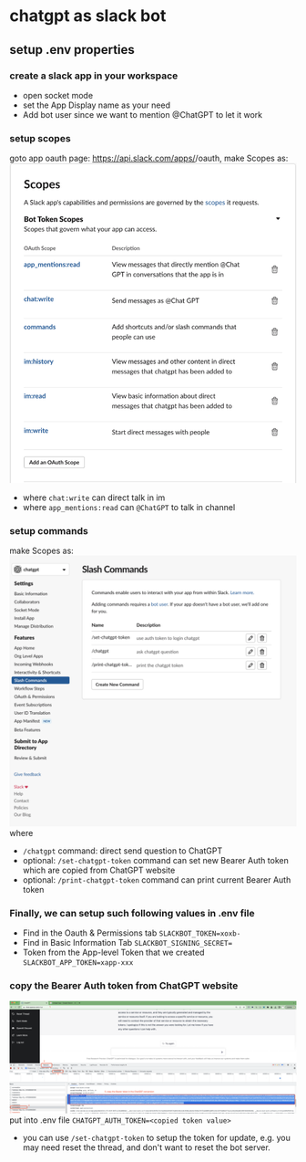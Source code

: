 # chatgpt as slack bot

## setup .env properties
### create a slack app in your workspace
  - open socket mode
  - set the App Display name as your need
  - Add bot user since we want to mention @ChatGPT to let it work

### setup scopes
goto app oauth page: https://api.slack.com/apps/<replace-app-id>/oauth, make Scopes as:
![setup scope](./img/scope.png)
- where `chat:write` can direct talk in im
- where `app_mentions:read` can `@ChatGPT` to talk in channel

### setup commands
make Scopes as:
![setup command](./img/command.png)
where
- `/chatgpt` command: direct send question to ChatGPT
- optional: `/set-chatgpt-token` command can set new Bearer Auth token which are copied from ChatGPT website
- optional: `/print-chatgpt-token` command can print current Bearer Auth token

### Finally, we can setup such following values in .env file
- Find in the Oauth  & Permissions tab `SLACKBOT_TOKEN=xoxb-`
- Find in Basic Information Tab `SLACKBOT_SIGNING_SECRET=`
- Token from the App-level Token that we created `SLACKBOT_APP_TOKEN=xapp-xxx`

### copy the Bearer Auth token from ChatGPT website
![how to copy auth token](./img/token.png)
put into .env file `CHATGPT_AUTH_TOKEN=<copied token value>`
- you can use `/set-chatgpt-token` to setup the token for update, e.g. you may need reset the thread, and don't want to reset the bot server.